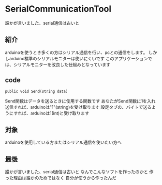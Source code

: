# SerialCommunicationTool
誰かが言いました、serial通信は古いと
## 紹介
arduinoを使うとき多くの方はシリアル通信を行い、pcとの通信をします。
しかしarduino標準のシリアルモニターは使いにくいです
このアプリケーションでは、シリアルモニターを改良した仕組みとなっています
## code
```
public void Send(string data)
```
Send関数はデータを送るときに使用する関数です
あなたがSend関数に1を入れ送信すれば、arduinoは"1"(string)を受け取ります
設定タブの、バイトで送るようにすれば、arduinoは1(int)と受け取ります
## 対象
arduinoを使用している方またはシリアル通信を使いたい方へ
## 最後
誰かが言いました、serial通信は古いと
なんでこんなソフトを作ったのかと
作った理由は誰かのためではなく
自分が使うから作ったんだ
